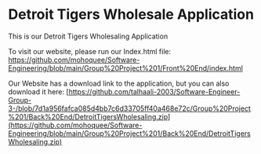 # Detroit Tigers Wholesale Application

This is our Detroit Tigers Wholesaling Application

To visit our website, please run our Index.html file: https://github.com/mohoquee/Software-Engineering/blob/main/Group%20Project%201/Front%20End/index.html

Our Website has a download link to the application, but you can also download it here: [https://github.com/talhaali-2003/Software-Engineer-Group-3-/blob/7d1a956fafca085d4bb7c6d33705ff40a468e72c/Group%20Project%201/Back%20End/DetroitTigersWholesaling.zip](https://github.com/mohoquee/Software-Engineering/blob/main/Group%20Project%201/Back%20End/DetroitTigersWholesaling.zip)
